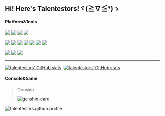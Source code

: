 ## Hi! Here's Talentestors!ヾ(≧∇≦*)ゝ

#### Platform&Tools

[![](https://img.shields.io/badge/Windows-11-4e9eee?style=flat-square&logo=windows&logoColor=ffffff)](https://www.microsoft.com/windows/windows-11)
[![](https://img.shields.io/badge/IDE-Visual%20Studio%20Code-blue?style=flat-square&logo=visual-studio-code&logoColor=ffffff)](https://code.visualstudio.com/)
[![](https://img.shields.io/badge/OS-Arch%20Linux-33aadd?style=flat-square&logo=arch-linux&logoColor=ffffff)](https://www.archlinux.org/)
[![](https://img.shields.io/badge/Linux-vim-57A143?style=flat-square&logo=Vim&logoColor=ffffff)](https://www.vim.org/)

[![](https://img.shields.io/badge/-HTML5-E34F26?style=flat-square&logo=html5&logoColor=white)](https://html.spec.whatwg.org/)
[![](https://img.shields.io/badge/-CSS3-1572B6?style=flat-square&logo=css3&logoColor=white)](https://www.w3.org/Style/CSS/)
[![](https://img.shields.io/badge/-JavaScript-f7e018?style=flat-square&logo=javascript&logoColor=white)](https://www.ecma-international.org/)
[![](https://img.shields.io/badge/-TypeScript-007acc?style=flat-square&logo=typescript&logoColor=white)](https://www.typescriptlang.org/)
[![](https://img.shields.io/badge/-Git-f05032?style=flat-square&logo=git&logoColor=white)](https://git-scm.com/)
[![](https://img.shields.io/badge/-Vue.js-4fc08d?style=flat-square&logo=vue.js&logoColor=ffffff)](https://vuejs.org/)
[![](https://img.shields.io/badge/-Node.js-43853d?style=flat-square&logo=node.js&logoColor=ffffff)](https://nodejs.org/)

[![](https://img.shields.io/badge/-C++-00599C?style=flat-square&logo=cplusplus&logoColor=white)](https://cplusplus.com/)
[![](https://img.shields.io/badge/-Python-3776AB?style=flat-square&logo=Python&logoColor=white)](https://www.python.org/)
[![](https://img.shields.io/badge/-Linux-fcc624?style=flat-square&logo=linux&logoColor=white)](https://www.linuxfoundation.org/)

<hr/>

[![talentestors' GitHub stats](https://github-readme-stats.stazxr.cn/api?username=talentestors&show_icons=true&theme=radical)](https://github-readme-stats-lake-delta.vercel.app/api?username=talentestors&show_icons=true&theme=radical)&nbsp;
[![talentestors' GitHub stats](https://github-readme-stats.stazxr.cn/api/top-langs/?username=talentestors&show_icons=true&include_all_commits=true&theme=radical&layout=compact)](https://github-readme-stats-lake-delta.vercel.app/api/top-langs/?username=talentestors&show_icons=true&include_all_commits=true&theme=radical)

#### Console&Game

> Genshin
> 
> [![genshin-card](https://genshin-card.himiku.com/rand/195834099.png)](https://www.miyoushe.com/ys/accountCenter/postList?id=195834099)

![talentestors.github.profile](https://count.getloli.com/get/@talentestors.github.profile?theme=rule34)
